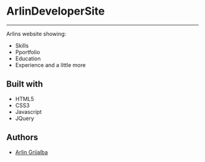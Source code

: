 # ArlinDeveloperSite
--------------

Arlins website showing:
- Skills
- Pportfolio
- Education
- Experience and a little more

Built with
--------------
- HTML5
- CSS3
- Javascript
- JQuery

Authors
--------------
- [Arlin Grijalba](https://github.com/arlin13)
